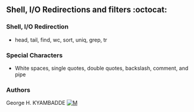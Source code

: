 ## Shell, I/O Redirections and filters :octocat:

### Shell, I/O Redirection
* head, tail, find, wc, sort, uniq, grep, tr

### Special Characters
* White spaces, single quotes, double quotes, backslash, comment, and pipe

### Authors
George H. KYAMBADDE [![M](https://upload.wikimedia.org/wikipedia/fr/thumb/c/c8/Twitter_Bird.svg/30px-Twitter_Bird.svg.png)](https://twitter.com/hk14_h)
